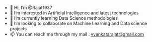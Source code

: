 - 👋 Hi, I’m @Rajat1937
- 👀 I’m interested in Artificial Intelligence and latest technologies
- 🌱 I’m currently learning Data Science methodologies
- 💞️ I’m looking to collaborate on Machine Learning and Data science projects
- 📫 You can reach me through my mail : vvenkatarajat@gmail.com

<!---
Rajat1937/Rajat1937 is a ✨ special ✨ repository because its `README.md` (this file) appears on your GitHub profile.
You can click the Preview link to take a look at your changes.
--->
